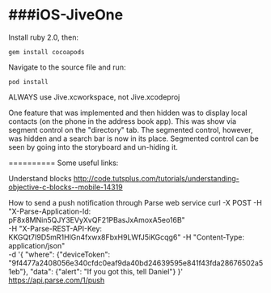 ###iOS-JiveOne
===========

Install ruby 2.0, then:
```
gem install cocoapods
```

Navigate to the source file and run:
```
pod install
```

ALWAYS use Jive.xcworkspace, not Jive.xcodeproj


One feature that was implemented and then hidden was to display local contacts (on the phone in the address book app). This was show via segment control on the "directory" tab. The segmented control, however, was hidden and a search bar is now in its place. Segmented control can be seen by going into the storyboard and un-hiding it. 

==========
Some useful links:

Understand blocks
http://code.tutsplus.com/tutorials/understanding-objective-c-blocks--mobile-14319

How to send a push notification through Parse web service
curl -X POST  -H "X-Parse-Application-Id: pF8x8MNin5QJY3EVyXvQF21PBasJxAmoxA5eo16B"  
-H "X-Parse-REST-API-Key: KKGQt7I9D5mR1HlGn4fxwx8FbxH9LWfJ5iKGcqg6" 
-H "Content-Type: application/json"  
-d '{ 
	"where": 
		{"deviceToken": "9f4477a2408056e340cfdc0eaf9da40bd24639595e841f43fda28676502a51eb"}, 
	"data": 
		{"alert": "If you got this, tell Daniel"} 
	}' 
https://api.parse.com/1/push
